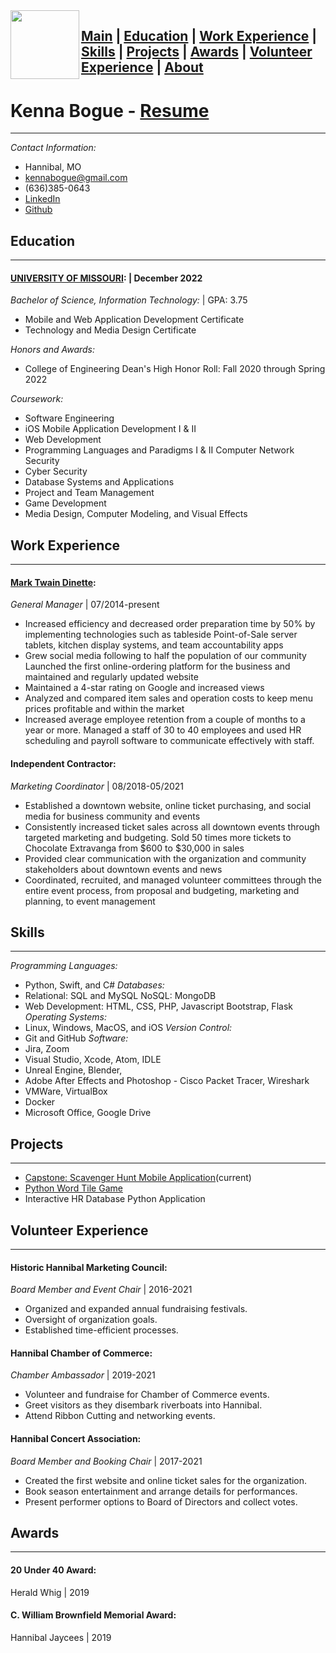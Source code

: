 <img src="Kenna.png" align="left" width="110" height="110" >

## **[Main](#kenna-bogue) | [Education](#education) | [Work Experience](#work-experience) | [Skills](#skills) | [Projects](#projects)   | [Awards](#awards) | [Volunteer Experience](#volunteer-experience) |  [About](about.md)**

# Kenna Bogue - [Resume](https://drive.google.com/file/d/1vZQ8aODa81Y5qsFoKpZpY-ijVX6VQoLQ/view?usp=sharing)
---------

_Contact Information:_ 
* Hannibal, MO         
* kennabogue@gmail.com         
* (636)385-0643
* [LinkedIn](linkedin.com/in/kenna-bogue/)
* [Github](github.com/kennabogue)

## Education
---------

#### [UNIVERSITY OF MISSOURI]((https://missouri.edu/)): | December 2022
_Bachelor of Science, Information Technology:_ | GPA: 3.75
   * Mobile and Web Application Development Certificate 
   * Technology and Media Design Certificate

_Honors and Awards:_ 
   * College of Engineering Dean's High Honor Roll: Fall 2020 through Spring 2022

_Coursework:_
* Software Engineering
* iOS Mobile Application Development I & II
* Web Development
* Programming Languages and Paradigms I & II Computer Network Security
* Cyber Security
* Database Systems and Applications
* Project and Team Management
* Game Development
* Media Design, Computer Modeling, and Visual Effects


## Work Experience
----------

#### [Mark Twain Dinette](https://marktwaindinette.com/):
_General Manager_ | 07/2014-present

   * Increased efficiency and decreased order preparation time by 50% by implementing technologies such as tableside Point-of-Sale server tablets, kitchen display systems, and team accountability apps
   * Grew social media following to half the population of our community Launched the first online-ordering platform for the business and maintained and regularly updated website
   * Maintained a 4-star rating on Google and increased views
   * Analyzed and compared item sales and operation costs to keep menu prices profitable and within the market
   * Increased average employee retention from a couple of months to a year or more. Managed a staff of 30 to 40 employees and used HR scheduling and payroll software to communicate effectively with staff.

#### Independent Contractor: 
_Marketing Coordinator_ | 08/2018-05/2021

   * Established a downtown website, online ticket purchasing, and social media for business community and events
   * Consistently increased ticket sales across all downtown events through targeted marketing and budgeting. Sold 50 times more tickets to Chocolate Extravanga from $600 to $30,000 in sales
   * Provided clear communication with the organization and community stakeholders about downtown events and news
   * Coordinated, recruited, and managed volunteer committees through the entire event process, from proposal and budgeting, marketing and planning, to event management

## Skills
---------

_Programming Languages:_ 
   * Python, Swift, and C#
_Databases:_ 
   * Relational: SQL and MySQL NoSQL: MongoDB
   * Web Development: HTML, CSS, PHP, Javascript Bootstrap, Flask
_Operating Systems:_
   * Linux, Windows, MacOS, and iOS
_Version Control:_
   * Git and GitHub
_Software:_
   * Jira, Zoom
   * Visual Studio, Xcode, Atom, IDLE
   * Unreal Engine, Blender,
   * Adobe After Effects and Photoshop - Cisco Packet Tracer, Wireshark
   * VMWare, VirtualBox
   * Docker
   * Microsoft Office, Google Drive

## Projects
--------------------

   * [Capstone: Scavenger Hunt Mobile Application](https://github.com/hossam-hassan1/CapstoneProject)(current)
   * [Python Word Tile Game](https://github.com/kennabogue/WordGame)
   * Interactive HR Database Python Application


## Volunteer Experience
--------------------

#### Historic Hannibal Marketing Council: 
_Board Member and Event Chair_ | 2016-2021 

   * Organized and expanded annual fundraising festivals.
   * Oversight of organization goals.
   * Established time-efficient processes.

#### Hannibal Chamber of Commerce: 
_Chamber Ambassador_ | 2019-2021

   * Volunteer and fundraise for Chamber of Commerce events.
   * Greet visitors as they disembark riverboats into Hannibal.
   * Attend Ribbon Cutting and networking events.

#### Hannibal Concert Association:
_Board Member and Booking Chair_ | 2017-2021
   * Created the first website and online ticket sales for the organization.
   * Book season entertainment and arrange details for performances.
   * Present performer options to Board of Directors and collect votes.


## Awards
----------------------------------------

#### 20 Under 40 Award:
Herald Whig | 2019

#### C. William Brownfield Memorial Award: 
Hannibal Jaycees | 2019


